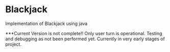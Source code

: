# Blackjack
Implementation of Blackjack using java

***Current Version is not complete!! Only user turn is operational. Testing and debugging as not been performed yet. Currently in very early stages of project.
